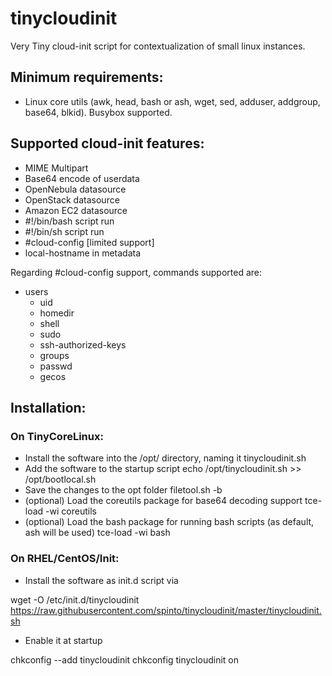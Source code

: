 # tinycloudinit #
Very Tiny cloud-init script for contextualization of small linux instances.

## Minimum requirements:
 - Linux core utils (awk, head, bash or ash, wget, sed, adduser, addgroup, base64, blkid). Busybox supported.

## Supported cloud-init features:
 - MIME Multipart
 - Base64 encode of userdata
 - OpenNebula datasource
 - OpenStack datasource
 - Amazon EC2 datasource
 - #!/bin/bash script run
 - #!/bin/sh script run
 - #cloud-config [limited support]
 - local-hostname in metadata

Regarding #cloud-config support, commands supported are:
 - users
   - uid
   - homedir
   - shell
   - sudo
   - ssh-authorized-keys
   - groups
   - passwd
   - gecos

## Installation:
### On TinyCoreLinux:
   - Install the software into the /opt/ directory, naming it tinycloudinit.sh
   - Add the software to the startup script
 echo /opt/tinycloudinit.sh >> /opt/bootlocal.sh
   - Save the changes to the opt folder
 filetool.sh -b
   - (optional) Load the coreutils package for base64 decoding support
 tce-load -wi coreutils
   - (optional) Load the bash package for running bash scripts (as default, ash will be used)
 tce-load -wi bash

### On RHEL/CentOS/Init:
   - Install the software as init.d script via
 
 wget -O /etc/init.d/tinycloudinit https://raw.githubusercontent.com/spinto/tinycloudinit/master/tinycloudinit.sh

   - Enable it at startup
 
 chkconfig --add tinycloudinit
 chkconfig tinycloudinit on
